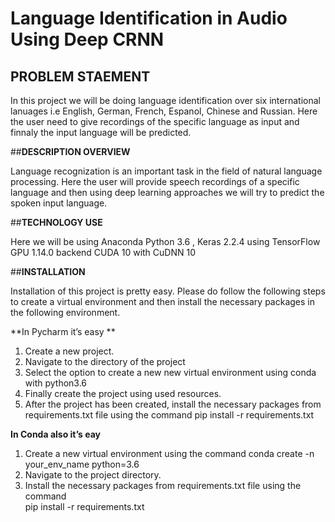 # Language Identification in Audio Using Deep CRNN

## **PROBLEM STAEMENT**

In this project we will be doing language identification over six international lanuages i.e English, German, French, Espanol, Chinese and Russian. Here the user need to give recordings of the specific language as input and finnaly the input language will be predicted.

##**DESCRIPTION OVERVIEW**

Language  recognization is an important task in the field of natural language processing. Here the user will provide speech recordings of a specific language and then using deep learning approaches we will try to predict the spoken input language.

##**TECHNOLOGY USE**

Here we will be using  Anaconda Python 3.6 , Keras 2.2.4 using TensorFlow GPU 1.14.0 backend CUDA 10 with CuDNN 10 

##**INSTALLATION**

Installation of this project is pretty easy. Please do follow the following steps to create a virtual environment and then install the necessary packages in the following environment.

**In Pycharm it’s easy **

1. Create a new project.
2. Navigate to the directory of the project
3. Select the option to create a new new virtual environment using conda with python3.6
4. Finally create the project using used resources.
5. After the project has been created, install the necessary packages from requirements.txt file using the command pip install -r requirements.txt


**In Conda also it’s eay**

1. Create a new virtual environment using the command
    conda create -n your_env_name python=3.6
2. Navigate to the project directory.
3. Install the necessary packages from requirements.txt file using the command         
pip install -r requirements.txt


